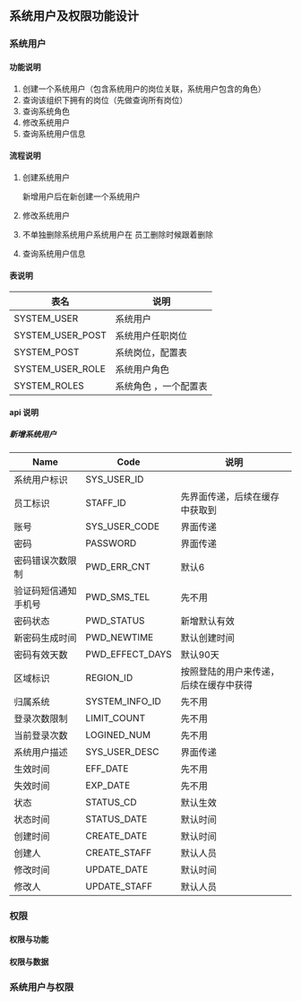 ## 系统用户及权限功能设计

### 系统用户

#### 功能说明

1. 创建一个系统用户（包含系统用户的岗位关联，系统用户包含的角色）
2. 查询该组织下拥有的岗位（先做查询所有岗位）
3. 查询系统角色
4. 修改系统用户
5. 查询系统用户信息

#### 流程说明

1. 创建系统用户

   新增用户后在新创建一个系统用户

2. 修改系统用户

3. 不单独删除系统用户系统用户在 员工删除时候跟着删除

4. 查询系统用户信息

#### 表说明

| 表名             | 说明                  |
| ---------------- | --------------------- |
| SYSTEM_USER      | 系统用户              |
| SYSTEM_USER_POST | 系统用户任职岗位      |
| SYSTEM_POST      | 系统岗位，配置表      |
| SYSTEM_USER_ROLE | 系统用户角色          |
| SYSTEM_ROLES     | 系统角色 ，一个配置表 |

#### api 说明

##### 新增系统用户

| Name                 | Code            | 说明                                   |
| -------------------- | --------------- | -------------------------------------- |
| 系统用户标识         | SYS_USER_ID     |                                        |
| 员工标识             | STAFF_ID        | 先界面传递，后续在缓存中获取到         |
| 账号                 | SYS_USER_CODE   | 界面传递                               |
| 密码                 | PASSWORD        | 界面传递                               |
| 密码错误次数限制     | PWD_ERR_CNT     | 默认6                                  |
| 验证码短信通知手机号 | PWD_SMS_TEL     | 先不用                                 |
| 密码状态             | PWD_STATUS      | 新增默认有效                           |
| 新密码生成时间       | PWD_NEWTIME     | 默认创建时间                           |
| 密码有效天数         | PWD_EFFECT_DAYS | 默认90天                               |
| 区域标识             | REGION_ID       | 按照登陆的用户来传递，后续在缓存中获得 |
| 归属系统             | SYSTEM_INFO_ID  | 先不用                                 |
| 登录次数限制         | LIMIT_COUNT     | 先不用                                 |
| 当前登录次数         | LOGINED_NUM     | 先不用                                 |
| 系统用户描述         | SYS_USER_DESC   | 界面传递                               |
| 生效时间             | EFF_DATE        | 先不用                                 |
| 失效时间             | EXP_DATE        | 先不用                                 |
| 状态                 | STATUS_CD       | 默认生效                               |
| 状态时间             | STATUS_DATE     | 默认时间                               |
| 创建时间             | CREATE_DATE     | 默认时间                               |
| 创建人               | CREATE_STAFF    | 默认人员                               |
| 修改时间             | UPDATE_DATE     | 默认时间                               |
| 修改人               | UPDATE_STAFF    | 默认人员                               |







### 权限

#### 权限与功能

#### 权限与数据

### 系统用户与权限



